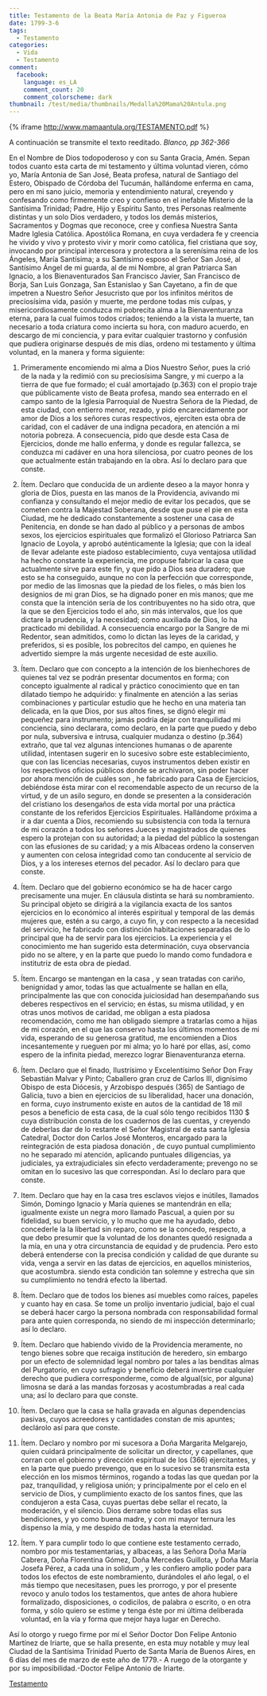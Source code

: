 ```yaml
---
title: Testamento de la Beata María Antonia de Paz y Figueroa
date: 1799-3-6
tags:
  - Testamento
categories:
  - Vida
  - Testamento
comment:
  facebook:
    language: es_LA
    comment_count: 20
    comment_colorscheme: dark
thumbnail: /test/media/thumbnails/Medalla%20Mama%20Antula.png
---
```

{% iframe http://www.mamaantula.org/TESTAMENTO.pdf %}

A continuación se transmite el texto reeditado.
_Blanco, pp 362-366_

En el Nombre de Dios todopoderoso y con su Santa Gracia, Amén. Sepan todos cuanto   esta carta de mi testamento y última voluntad vieren, cómo yo, María Antonia de San José, Beata profesa, natural de Santiago del Estero, Obispado de Córdoba del Tucumán, hallándome enferma en cama, pero en mi sano  juicio,  memoria y entendimiento natural, creyendo y confesando como firmemente creo y confieso en el inefable Misterio de la Santísima Trinidad; Padre, Hijo y Espíritu Santo, tres Personas realmente distintas y un solo Dios verdadero, y todos los demás misterios, Sacramentos y Dogmas que reconoce, cree y confiesa Nuestra Santa Madre Iglesia Católica. Apostólica Romana, en cuya verdadera fe y creencia he vivido y vivo y protesto vivir y morir como católica, fiel cristiana que soy,  invocando  por   principal intercesora y protectora a la serenísima reina de los Ángeles, María Santísima; a su Santísimo esposo el  Señor  San José, al Santísimo Ángel de mi guarda, al de mi Nombre, al gran Patriarca San  Ignacio, a los Bienaventurados San Francisco Javier, San Francisco de Borja, San Luis Gonzaga, San Estanislao y San Cayetano, a fin de que impetren a Nuestro Señor Jesucristo que por los infinitos méritos de preciosísima vida, pasión y muerte, me perdone todas mis culpas, y misericordiosamente conduzca mi pobrecita alma a la Bienaventuranza eterna, para la cual fuimos todos criados; teniendo a la vista la muerte, tan necesario a toda criatura como incierta su hora, con maduro acuerdo, en descargo de mi conciencia, y para evitar cualquier trastorno y confusión que pudiera originarse después de mis días, ordeno mi testamento y última voluntad, en la manera y forma siguiente:

1. Primeramente encomiendo mi alma a Dios Nuestro Señor, pues la crió de la nada y la redimió con su preciosísima Sangre, y mi cuerpo a la tierra de que fue formado; el cuál amortajado (p.363) con el propio traje que públicamente visto de Beata profesa, mando sea enterrado en el campo santo de la Iglesia Parroquial de Nuestra Señora de la Piedad, de esta ciudad, con entierro menor, rezado, y pido encarecidamente por amor de Dios a los señores curas respectivos, ejerciten esta obra de caridad, con el cadáver de una indigna pecadora, en atención a mi notoria pobreza. A consecuencia, pido que desde esta Casa de Ejercicios, donde me hallo enferma, y  donde es regular fallezca, se conduzca mi cadáver en una hora silenciosa, por cuatro peones de los que actualmente están trabajando en la obra. Así lo declaro para que conste.

2. Ítem. Declaro que conducida de un ardiente deseo a la mayor honra y gloria de Dios, puesta en las manos de la Providencia, avivando mi confianza y consultando el mejor medio de evitar los pecados, que se cometen contra la Majestad Soberana, desde que puse el pie en esta Ciudad, me he dedicado constantemente a sostener una casa de Penitencia, en donde se han dado al público y a personas de ambos sexos, los ejercicios espirituales que formalizó el Glorioso Patriarca San Ignacio de Loyola, y aprobó auténticamente la Iglesia; que con la ideal de llevar adelante este piadoso establecimiento, cuya ventajosa utilidad ha hecho constante la experiencia, me propuse fabricar la casa que actualmente sirve para este fin, y  que pido a Dios sea duradero;  que esto se ha conseguido, aunque no con la perfección que corresponde, por medio de las limosnas que la piedad de los fieles, o más bien los designios de mi gran Dios, se ha dignado poner en mis manos; que me consta que la intención sería de los contribuyentes no ha sido otra, que la que se den Ejercicios todo el año,  sin más intervalos, que los que dictare la prudencia, y la necesidad; como auxiliada de Dios, lo ha practicado mi debilidad. A consecuencia encargo por la Sangre de mi Redentor, sean admitidos, como lo dictan las leyes de la caridad, y preferidos, si es posible, los pobrecitos del campo, en quienes he advertido siempre la más urgente necesidad de este auxilio.

3. Ítem. Declaro que con concepto a la intención de los bienhechores de quienes tal vez se podrán presentar documentos en forma; con concepto igualmente al radical y práctico conocimiento que en tan dilatado tiempo he adquirido: y finalmente en atención a las serias combinaciones y particular estudio que he hecho en una materia tan delicada, en  la que Dios, por sus altos fines, se dignó elegir mi pequeñez para instrumento; jamás podría dejar con tranquilidad mi conciencia, sino declarara, como declaro, en la parte que puedo y debo por nula, subversiva e intrusa, cualquier mudanza o destino (p.364) extraño, que tal vez algunas intenciones humanas o de aparente utilidad, intentasen sugerir en lo sucesivo sobre este establecimiento, que con las licencias necesarias, cuyos  instrumentos deben existir en los respectivos oficios públicos donde se archivaron, sin poder hacer por ahora mención de cuáles son , he fabricado para Casa de Ejercicios, debiéndose ésta mirar con el recomendable aspecto de  un recurso de la virtud, y de un asilo seguro, en donde se presenten a la consideración del cristiano los desengaños de esta vida mortal por una práctica constante de los referidos Ejercicios Espirituales.
Hallándome próxima a ir a dar cuenta a Dios, recomiendo su subsistencia con toda la ternura de mi corazón a todos los señores Jueces y magistrados de quienes espero la protejan con su autoridad; a la piedad del público la sostengan con las efusiones de su caridad; y a mis Albaceas ordeno la conserven y aumenten con celosa integridad como tan conducente al servicio de Dios, y a los intereses eternos del pecador. Así lo declaro para que conste.

4. Ítem. Declaro  que del gobierno económico se ha de hacer cargo precisamente una mujer. En cláusula distinta se hará su nombramiento. Su principal objeto se dirigirá a la vigilancia exacta de los santos ejercicios en lo económico al interés espiritual   y temporal de las demás mujeres que, estén a su cargo, a cuyo fin, y con respecto a la necesidad  del servicio,  he fabricado con distinción habitaciones separadas de lo principal que ha de servir para los ejercicios. La experiencia y el conocimiento me han sugerido esta determinación, cuya observancia pido no se altere, y en la parte que puedo lo mando como fundadora e institutriz de esta obra de piedad.

5. Ítem. Encargo se mantengan en la casa , y sean tratadas con cariño, benignidad y amor, todas las que actualmente se hallan en ella, principalmente las que con conocida juiciosidad han desempañando  sus deberes  respectivos en  el servicio; en éstas, su misma utilidad, y en otras unos motivos de caridad, me obligan a esta piadosa recomendación, como me han obligado siempre a tratarlas como a hijas de mi corazón, en el que las conservo hasta los últimos momentos de mi vida, esperando de su generosa gratitud, me encomienden a Dios  incesantemente y rueguen por mi alma; yo lo haré por ellas, así, como espero de la infinita piedad, merezco lograr Bienaventuranza  eterna.

6. Ítem. Declaro que el finado, Ilustrísimo y Excelentísimo Señor Don Fray Sebastián Malvar y Pinto; Caballero gran cruz de Carlos III, dignísimo Obispo de esta Diócesis, y Arzobispo después (365)  de Santiago de Galicia, tuvo a bien en ejercicios de su liberalidad, hacer una donación, en forma,  cuyo instrumento existe en autos de la cantidad de 18 mil pesos a beneficio de esta casa, de la cual sólo tengo recibidos 1130 $ cuya distribución consta de los cuadernos de las cuentas, y creyendo de deberlas dar de lo restante el Señor Magistral de esta santa Iglesia Catedral, Doctor  don Carlos José Monteros, encargado para la reintegración de esta piadosa donación , de cuyo puntual cumplimiento no he separado  mi atención, aplicando puntuales diligencias, ya judiciales, ya extrajudiciales sin efecto verdaderamente; prevengo no se omitan en lo sucesivo las que correspondan. Así lo declaro para que conste.

7. Item. Declaro que hay en la casa tres esclavos viejos e inútiles, llamados Simón, Domingo Ignacio y María quienes se mantendrán en ella; igualmente existe un negra moro llamado Pascual, a quien por su fidelidad, su buen servicio, y lo mucho que me ha ayudado, debo concederle la la libertad sin reparo, como se la concedo, respecto, a que debo  presumir que la voluntad de los donantes quedó resignada a la mía, en una y otra circunstancia de equidad y de prudencia. Pero esto deberá entenderse  con la precisa condición y calidad de que durante  su vida, venga a servir en las datas de ejercicios, en aquellos ministerios, que acostumbra. siendo esta condición tan solemne y estrecha que sin su cumplimiento no tendrá efecto la libertad.

8. Ítem. Declaro que de todos los bienes así muebles como raíces, papeles y cuanto hay en casa. Se tome  un prolijo inventario judicial, bajo el cual se deberá hacer cargo la persona nombrada  con responsabilidad formal para ante quien corresponda, no siendo de mi inspección   determinarlo; así lo declaro.

9. Ítem. Declaro que habiendo vivido de la Providencia meramente, no tengo bienes sobre  que recaiga institución de heredero, sin embargo por un efecto de solemnidad legal nombro por tales a las benditas almas del Purgatorio, en cuyo  sufragio y beneficio deberá invertirse cualquier derecho que pudiera corresponderme, como  de algual(sic, por alguna) limosna se dará a las mandas forzosas y acostumbradas a real cada una; así lo declaro para que conste.

10. Ítem. Declaro que la casa se halla gravada en algunas dependencias pasivas, cuyos acreedores y cantidades constan de mis apuntes; declárolo así para que conste.

11. Ítem. Declaro y nombro por mi sucesora a Doña Margarita Melgarejo, quien cuidará principalmente de solicitar un director, y capellanes, que corran con el gobierno y dirección espiritual de los (366) ejercitantes,  y en la parte que puedo prevengo, que en lo sucesivo se transmita esta elección en los mismos términos, rogando a todas las que quedan por la paz, tranquilidad, y religiosa unión; y principalmente por el celo en el servicio de Dios, y cumplimiento exacto de los santos fines, que las condujeron a esta Casa, cuyas puertas debe sellar el recato, la moderación, y el silencio. Dios derrame sobre todas ellas sus bendiciones, y yo como buena madre, y con mi mayor ternura les dispenso la mía, y me despido de todas hasta la eternidad.

12. Ítem. Y para cumplir todo lo que contiene este testamento cerrado, nombro por mis testamentarias, y albaceas, a las Señora Doña María Cabrera, Doña Florentina Gómez, Doña Mercedes Guillota, y Doña María Josefa Pérez, a cada una in solidum , y les confiero amplio poder para todos los efectos de este nombramiento, durándoles el año legal, o el más tiempo que necesitasen, pues les prorrogo, y por el presente revoco y anulo todos los testamentos, que antes de ahora hubiere formalizado, disposiciones, o codicilos, de palabra o escrito, o en otra forma, y sólo quiero se estime y tenga éste por mi última deliberada voluntad, en la vía y forma que mejor haya lugar en Derecho.

Así lo otorgo y ruego firme por mí el Señor Doctor Don Felipe Antonio Martínez de Iriarte, que se halla presente, en esta muy notable y muy leal Ciudad de la Santísima Trinidad Puerto de Santa María de Buenos Aires, en 6 días del mes de marzo de este año de 1779.- A ruego de la otorgante y por su imposibilidad.-Doctor Felipe Antonio de Iriarte.

[Testamento](http://www.mamaantula.org/TESTAMENTO.pdf)
